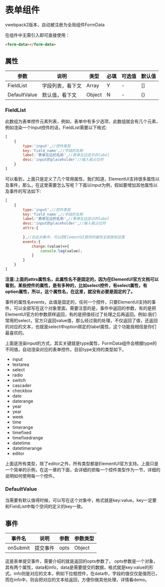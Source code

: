 # 表单组件
vwebpack2版本，自动被注册为全局组件FormData

在组件中无需引入即可直接使用：
```html
<form-data></form-data>
```


## 属性

|参数        |      说明    |    类型   |         必填     |    可选值    |        默认值 |
| --- | --- | --- | --- |----|----|
| FieldList        |      字段列表，看下文   |  Array   |     Y  |    -   |   []    |
| DefaultValue        |      默认值，看下文   |  Object   |     N  |    -   |   {}    |

### FieldList
此数组为表单控件元素列表，例如，表单中有多少选项，此数组就会有几个元素，例如渲染一个input控件的话，FieldList需要以下格式:
```JavaScript
[
    {
        type:'input',//控件类型
        key:'field_name',//字段的名称
        label:'表单左边的名称',//表单左边显示的label
        desc:'input的placeholder'//输入框占位符
    }
]
```
可以看到，上面只是定义了几个常用属性，我们知道，ElementUI支持很多属性以及事件，那么，在这里需要怎么写呢？下面以input为例，假如要增加其他属性以及事件的写法如下:
```JavaScript
[
    {
        type:'input',//控件类型
        key:'field_name',//字段的名称
        label:'表单左边的名称',//表单左边显示的label
        desc:'input的placeholder',//输入框占位符
        attrs:{
            
        },//在此对象中，可以把ElementUI提供的属性全部放到这里
        events:{
            change:(value)=>{
                console.log(value);
            }
        }
    }
]
```
**注意:上面的attrs属性名，此属性名不是固定的，因为在ElementUI官方文档可以看到，某些控件的属性，是有多种的，比如select控件，有select属性，有option属性，所以，这个属性名，在这里，就没有必要是固定的了。**

事件的属性名events，此值是固定的，任何一个控件，只要ElementUI支持的事件，可以全部写在这个对象里面，需要注意的是，事件中返回的参数，有的是把ElementUI官方的参数原样返回，有的是把值经过了处理之后再返回。例如:我们常用的select，官方只返回value值，那么经过我的处理，不仅返回了值，还返回的对应的文本，也就是select中option绑定的label属性，这个功能我相信是你们最喜欢的。

上面是渲染input的方式，其实关键就是type属性，FormData组件会根据type的不同值，自动渲染对应的表单控件。目前type支持的类型如下。
- input
- textarea
- select
- radio
- switch
- cascader
- checkbox
- date
- daterange
- year
- year
- week
- time
- timerange
- timefixed
- timefixedrange
- datetime
- datetimerange
- editor

上面这所有类型，除了editor之外，所有类型都是ElementUI官方支持。上面只是一个简单的示例，在这一章的下面，会详细的把每一个控件类型作为一节，详细的说明如何使用每一个控件。

### DefaultValue
当需要有默认值得时候，可以写在这个对象中，格式就是key:value。key一定要和FieldList中每个空间的定义的key一致。

## 事件
|事件名        |      说明    |    参数 |   参数类型|
| --- | --- | --- |---|
|   onSubmit  |   提交事件  |   opts    |   Object  |
这是表单提交事件，需要介绍的就是返回的opts参数了。
opts参数是一个对象，其有两个属性，data和info，data是需要提交的数据，格式就是key:value的形式。info则是对应的文本，例如下拉框控件，在data中，字段的值仅仅是值而已，而在info中，则会把对应的文本给返回，方便你做其他处理，详情看demo。


